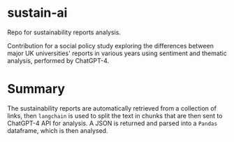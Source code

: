 # sustain-ai
Repo for sustainability reports analysis.

Contribution for a social policy study exploring the differences between major UK universities' reports in various years using sentiment and thematic analysis, performed by ChatGPT-4.

# Summary
The sustainability reports are automatically retrieved from a collection of links, then `langchain` is used to split the text in chunks that are then sent to ChatGPT-4 API for analysis. A JSON is returned and parsed into a `Pandas` dataframe, which is then analysed.
